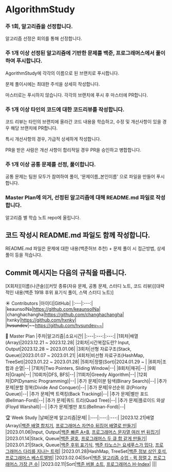 # AlgorithmStudy

### 주 1회, 알고리즘을 선정합니다. 
<p> 알고리즘 선정은 회의를 통해 선정합니다. </p> 

### 주 1개 이상 선정된 알고리즘에 기반한 문제를 백준, 프로그래머스에서 풀이하여 푸시합니다.
<p> AgorithmStudy에 각각의 이름으로 된 브랜치로 푸시합니다. </p>
<p> 문제 풀이시에는 최대한 주석을 상세히 작성합니다. </p>
<p> 마스터로는 푸시하지 않습니다. 각각의 브랜치에 푸시 후 마스터에 PR합니다. </p>

### 주 1개 이상 타인의 코드에 대한 코드리뷰를 작성합니다. 
<p> 코드 리뷰는 타인의 브랜치에 올라간 코드 내용을 학습하고, 수정 및 개선사항이 있을 경우 해당 브랜치에 PR합니다. </p>
<p> 특시 개선사항의 경우, 가급적 상세하게 작성합니다. </p>
<p> PR을 받은 사람은 개선 사항이 합리적일 경우 PR을 승인하고 병합합니다. </p>

### 주 1개 이상 공통 문제를 선정, 풀이합니다. 
<p> 공통 문제는 팀원 모두가 참여하여 풀이, '문제이름_본인이름' 으로 파일을 만들어 푸시합니다.</p>  

### Master Plan에 의거, 선정된 알고리즘에 대해 README.md 파일로 작성합니다.
<p> 알고리즘 별 학습 노트 repo에 올립니다. </p>

## 코드 작성시 README.md 파일도 함께 작성합니다.
<p> README.md 파일은 문제에 대한 내용(백준허브 추천) + 문제 풀이 시 접근방법, 상세 풀이 등을 적습니다.</p>

## Commit 메시지는 다음의 규칙을 따릅니다. 
[X회차][이름(나큰솔)][커밋 종류(자유 문제, 공통 문제, 스터디 노트, 코드 리뷰)][대략적인 내용(백준 1918 후위 표기식 풀이, 스택 스터디 노트)] 

☀️ Contributors
|아이디|GitHub|
|:---|:---:|
|keaunsolNa|https://github.com/keaunsolNa|
|changhachangha|https://github.com/changhachangha|
|hxnky|https://github.com/hxnky|
|~~hvsundev~~|~~https://github.com/hvsundev~~|

🥇 Master Plan
|주차|알고리즘|소요시간|
|:---|:---:|:---:|
|1회차|배열(Array)|2023.12.21 ~ 2023.12.28|
|2회차|시간복잡도란? Input, Output|2023.12.28 ~ 2023.01.06|
|3회차|선형 자료구조(Stack, Queue)|2023.01.07 ~ 2023.01.21|
|4회차|비선형 자료구조(HashMap, TreeSet)|2023.01.22 ~ 2023.01.28|
|5회차|정렬(Sort)|2024.01.29 ~ |
|6회차|조합과 순열|--|
|7회차|Two Pointers, Sliding Window|--|
|8회차|재귀|--|
|9회차|Graph|--|
|10회차|DFS, BFS|--|
|11회차|Greedy Algorithm|--|
|12회차|DP(Dynamic Programming)|--|
|추가 문제|이분 탐색(Binary Search)|--|
|추가 문제|분할 정복(Divide And Conquer)|--|
|추가 문제|우선순위 큐(Priority Queue)|--|
|추가 문제|백 트랙킹(Back Tracking)|--|
|추가 문제|벨만 포드(Bellman-Ford)|--|
|추가 문제|쿼드 트리(Quad Tree)|--|
|추가 문제|플로이드 와샬(Floyd Warshall)|--|
|추가 문제|벨만 포드(Bellman-Ford)|--|

🏆 Week Study 
|날짜|문제 알고리즘|문제|
|:---|:---:|:---:|
|2023.12.21|배열(Array)|[백준 배열 합치기](https://www.acmicpc.net/problem/11728), [프로그래머스 자연수 뒤집어 배열로 만들기](https://school.programmers.co.kr/learn/courses/30/lessons/12932)|
|2023.01.06|Input, Output|[백준 빠른 A+B](https://www.acmicpc.net/problem/15552), [프로그래머스 문자열 여러 번 뒤집기](https://school.programmers.co.kr/learn/courses/30/lessons/181913)|
|2023.01.14|Stack, Queue|[백준 괄호](https://www.acmicpc.net/problem/9012), [프로그래머스 두 큐 합 같게 만들기](https://school.programmers.co.kr/learn/courses/30/lessons/118667)|
|2023.01.21|Stack, Queue|[백준 후위 표기식](https://www.acmicpc.net/problem/1918), [백준 타노스는 요세푸스가 밉다](https://www.acmicpc.net/problem/28066), [프로그래머스 다리를 지나는 트럭](https://school.programmers.co.kr/learn/courses/30/lessons/42583)|
|2023.01.28|HashMap, TreeSet|[백준 정보 상인 호석](https://www.acmicpc.net/problem/22252), [프로그래머스 베스트앨범](https://school.programmers.co.kr/learn/courses/30/lessons/42579)|
|2023.02.04|Sort|[백준 알고리즘 수업 - 퀵 정렬 2](https://www.acmicpc.net/problem/24091), [프로그래머스 가장 큰 수](https://school.programmers.co.kr/learn/courses/30/lessons/42746)|
|2023.02.11|Sort|[백준 버블 소트](https://www.acmicpc.net/problem/1377), [프로그래머스 H-Index](https://school.programmers.co.kr/learn/courses/30/lessons/42747)|
|||
